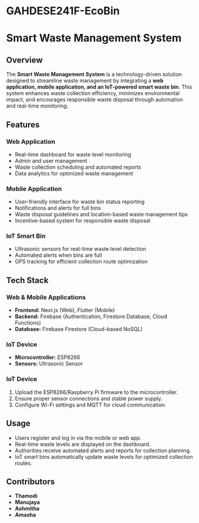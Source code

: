# GAHDESE241F-EcoBin

# Smart Waste Management System

## Overview
The **Smart Waste Management System** is a technology-driven solution designed to streamline waste management by integrating a **web application, mobile application, and an IoT-powered smart waste bin**. This system enhances waste collection efficiency, minimizes environmental impact, and encourages responsible waste disposal through automation and real-time monitoring.

## Features
### Web Application
- Real-time dashboard for waste level monitoring
- Admin and user management
- Waste collection scheduling and automated reports
- Data analytics for optimized waste management

### Mobile Application
- User-friendly interface for waste bin status reporting
- Notifications and alerts for full bins
- Waste disposal guidelines and location-based waste management tips
- Incentive-based system for responsible waste disposal

### IoT Smart Bin
- Ultrasonic sensors for real-time waste level detection
- Automated alerts when bins are full
- GPS tracking for efficient collection route optimization

## Tech Stack
### Web & Mobile Applications
- **Frontend:** Next.js (Web), Flutter (Mobile)
- **Backend:** Firebase (Authentication, Firestore Database, Cloud Functions)
- **Database:** Firebase Firestore (Cloud-based NoSQL)

### IoT Device
- **Microcontroller:** ESP8266 
- **Sensors:** Ultrasonic Sensor


### IoT Device
1. Upload the ESP8266/Raspberry Pi firmware to the microcontroller.
2. Ensure proper sensor connections and stable power supply.
3. Configure Wi-Fi settings and MQTT for cloud communication.

## Usage
- Users register and log in via the mobile or web app.
- Real-time waste levels are displayed on the dashboard.
- Authorities receive automated alerts and reports for collection planning.
- IoT smart bins automatically update waste levels for optimized collection routes.

## Contributors
- **Thamodi**
- **Manujaya** 
- **Ashmitha** 
- **Amasha**


